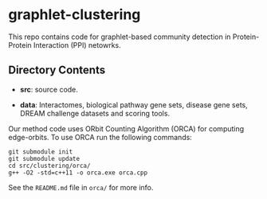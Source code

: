 # graphlet-clustering

This repo contains code for graphlet-based community detection in Protein-Protein Interaction (PPI) netowrks. 

## Directory Contents

- **src**: source code.

- **data**: Interactomes, biological pathway gene sets, disease gene sets, DREAM challenge datasets and scoring tools.


Our method code uses ORbit Counting Algorithm (ORCA) for computing edge-orbits. To use ORCA run the following commands:

```
git submodule init
git submodule update
cd src/clustering/orca/
g++ -O2 -std=c++11 -o orca.exe orca.cpp
```

See the `README.md` file in `orca/` for more info.
